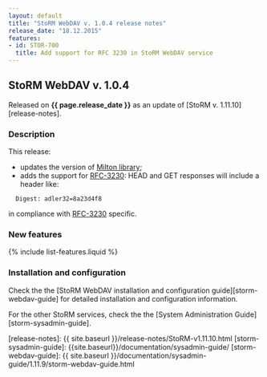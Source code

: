 ```yaml
---
layout: default
title: "StoRM WebDAV v. 1.0.4 release notes"
release_date: "18.12.2015"
features:
- id: STOR-700
  title: Add support for RFC 3230 in StoRM WebDAV service
---
```


## StoRM WebDAV v. 1.0.4

Released on **{{ page.release_date }}** as an update of [StoRM v. 1.11.10][release-notes].

### Description

This release:

- updates the version of [Milton library][Milton-site];
- adds the support for [RFC-3230][RFC-3230]: HEAD and GET responses will include a header like:

```{html}
  Digest: adler32=8a23d4f8
```

in compliance with [RFC-3230][RFC-3230] specific.

### New features

{% include list-features.liquid %}

### Installation and configuration

Check the the [StoRM WebDAV installation and configuration guide][storm-webdav-guide] for detailed installation and configuration information.

For the other StoRM services, check the the [System Administration Guide][storm-sysadmin-guide].

[Milton-site]: http://milton.io
[RFC-3230]: https://tools.ietf.org/html/rfc3230
[release-notes]: {{ site.baseurl }}/release-notes/StoRM-v1.11.10.html
[storm-sysadmin-guide]: {{site.baseurl}}/documentation/sysadmin-guide/
[storm-webdav-guide]: {{ site.baseurl }}/documentation/sysadmin-guide/1.11.9/storm-webdav-guide.html
